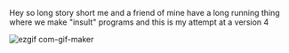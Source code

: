 Hey so long story short me and a friend of mine have a long running thing where we make "insult" programs and this is my attempt at a version 4

![ezgif com-gif-maker](https://user-images.githubusercontent.com/66909997/187797655-c84ca422-eb59-4dc0-a591-698615f140ba.gif)
